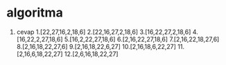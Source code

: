 # algoritma
1. cevap
1.[22,27,16,2,18,6]
2.[22,16,27,2,18,6]
3.[16,22,27,2,18,6]
4.[16,22,2,27,18,6]
5.[16,2,22,27,18,6]
6.[2,16,22,27,18,6]
7.[2,16,22,18,27,6]
8.[2,16,18,22,27,6]
9.[2,16,18,22,6,27]
10.[2,16,18,6,22,27]
11.[2,16,6,18,22,27]
12.[2,6,16,18,22,27]
